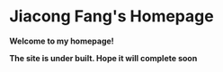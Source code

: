 # Jiacong Fang's Homepage
**Welcome to my homepage!**

**The site is under built. Hope it will complete soon**
